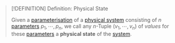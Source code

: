 >[!DEFINITION] Definition: Physical State
>
>Given a [parameterisation](Parameter.md) of a [physical system](Physical%20System.md) consisting of $n$ [parameters](Parameter.md) $p_1,\cdots,p_n$, we call any $n$-Tuple $(v_1,\cdots,v_n)$ of *values* for these [parameters](Parameter.md) a **physical state** of the [system](Physical%20System.md).
>